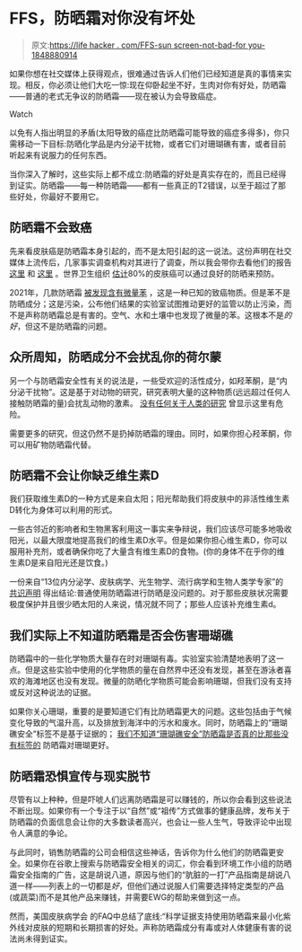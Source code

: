 # FFS，防晒霜对你没有坏处

> 原文:[https://life hacker . com/FFS-sun screen-not-bad-for you-1848880914](https://lifehacker.com/ffs-sunscreen-isnt-bad-for-you-1848880914)

如果你想在社交媒体上获得观点，很难通过告诉人们他们已经知道是真的事情来实现。相反，你必须让他们大吃一惊:现在仰卧起坐不好，生肉对你有好处，防晒霜——普通的老式无争议的防晒霜——现在被认为会导致癌症。

Watch

以免有人指出明显的矛盾(太阳导致的癌症比防晒霜可能导致的癌症多得多)，你只需移动一下目标:防晒化学品是内分泌干扰物，或者它们对珊瑚礁有害，或者目前听起来有说服力的任何东西。

当你深入了解时，这些实际上都不成立:防晒霜的好处是真实存在的，而且已经得到证实。防晒霜——每一种防晒霜——都有一些真正的T2错误，以至于超过了那些好处，你最好不要用它。

## 防晒霜不会致癌

先来看皮肤癌是防晒霜本身引起的，而不是太阳引起的这一说法。这份声明在社交媒体上流传后，几家事实调查机构对其进行了调查，所以我会带你去看他们的报告 [这里](https://factcheck.afp.com/doc.afp.com.327T6YH) 和 [这里](https://healthfeedback.org/claimreview/sunscreen-protects-against-skin-cancer-contrary-to-widespread-claim-that-it-causes-cancer/) 。世界卫生组织 [估计](https://www.who.int/news-room/questions-and-answers/item/radiation-sun-protection)80%的皮肤癌可以通过良好的防晒来预防。

2021年，几款防晒霜 [被发现含有微量苯](https://www.webmd.com/melanoma-skin-cancer/news/20210611/benzene-found-in-popular-sunscreens-what-to-know) ，这是一种已知的致癌物质。但是苯不是防晒成分；这是污染，公布他们结果的实验室试图推动更好的监管以防止污染，而不是声称防晒霜总是有害的。空气、水和土壤中也发现了微量的苯。这根本不是*的好*，但这不是防晒霜的问题。

## 众所周知，防晒成分不会扰乱你的荷尔蒙

另一个与防晒霜安全性有关的说法是，一些受欢迎的活性成分，如羟苯酮，是“内分泌干扰物”。这是基于对动物的研究，研究表明大量的这种物质(远远超过任何人接触防晒霜的量)会扰乱动物的激素。 [没有任何关于人类的研究](https://www.bbc.com/future/article/20190722-sunscreen-safe-or-toxic) 曾显示这里有危险。

需要更多的研究，但这仍然不是扔掉防晒霜的理由。同时，如果你担心羟苯酮，你可以用矿物防晒霜代替。

## 防晒霜不会让你缺乏维生素D

我们获取维生素D的一种方式是来自太阳；阳光帮助我们将皮肤中的非活性维生素D转化为身体可以利用的形式。

一些古邻近的影响者和生物黑客利用这一事实来争辩说，我们应该尽可能多地吸收阳光，以最大限度地提高我们的维生素D水平。但是如果你担心维生素D，你可以服用补充剂，或者确保你吃了大量含有维生素D的食物。(你的身体不在乎你的维生素D是来自阳光还是饮食。)

一份来自“13位内分泌学、皮肤病学、光生物学、流行病学和生物人类学专家”的 [共识声明](https://onlinelibrary.wiley.com/doi/full/10.1111/bjd.17992) 得出结论:普通使用防晒霜进行防晒是没问题的。对于那些皮肤状况需要极度保护并且很少晒太阳的人来说，情况就不同了；那些人应该补充维生素d。

## 我们实际上不知道防晒霜是否会伤害珊瑚礁

防晒霜中的一些化学物质大量存在时对珊瑚有毒。实验室实验清楚地表明了这一点。但是这些实验中使用的化学物质的量在自然界中还没有发现，甚至在游泳者喜欢的海滩地区也没有发现。微量的防晒化学物质可能会影响珊瑚，但我们没有支持或反对这种说法的证据。

如果你关心珊瑚，重要的是要知道它们有比防晒霜更大的问题。这些包括由于气候变化导致的气温升高，以及排放到海洋中的污水和废水。同时，防晒霜上的“珊瑚礁安全”标签不是基于证据的； [我们不知道“珊瑚礁安全”防晒霜是否真的比那些没有标签的](https://www.consumerreports.org/sunscreen/the-truth-about-reef-safe-sunscreen-a3578637894/) 防晒霜对珊瑚更好。

## 防晒霜恐惧宣传与现实脱节

尽管有以上种种，但是吓唬人们远离防晒霜是可以赚钱的，所以你会看到这些说法不断出现。如果你有一个专注于以“自然”或“祖传”方式做事的健康品牌，发布关于防晒霜的负面信息会让你的大多数读者高兴，也会让一些人生气，导致评论中出现令人满意的争论。

与此同时，销售防晒霜的公司会相信这些神话，告诉你为什么他们的防晒霜更安全。如果你在谷歌上搜索与防晒霜安全相关的词汇，你会看到环境工作小组的防晒霜安全指南的广告，这是胡说八道，原因与他们的“肮脏的一打”产品指南是胡说八道一样——列表上的一切都是*好*，但他们通过说服人们需要选择特定类型的产品(或蔬菜)而不是其他产品来赚钱，并需要EWG的帮助来做到这一点。

然而，美国皮肤病学会 的FAQ中总结了底线:“科学证据支持使用防晒霜来最小化紫外线对皮肤的短期和长期损害的好处。声称防晒霜成分有毒或对人体健康有害的说法尚未得到证实。